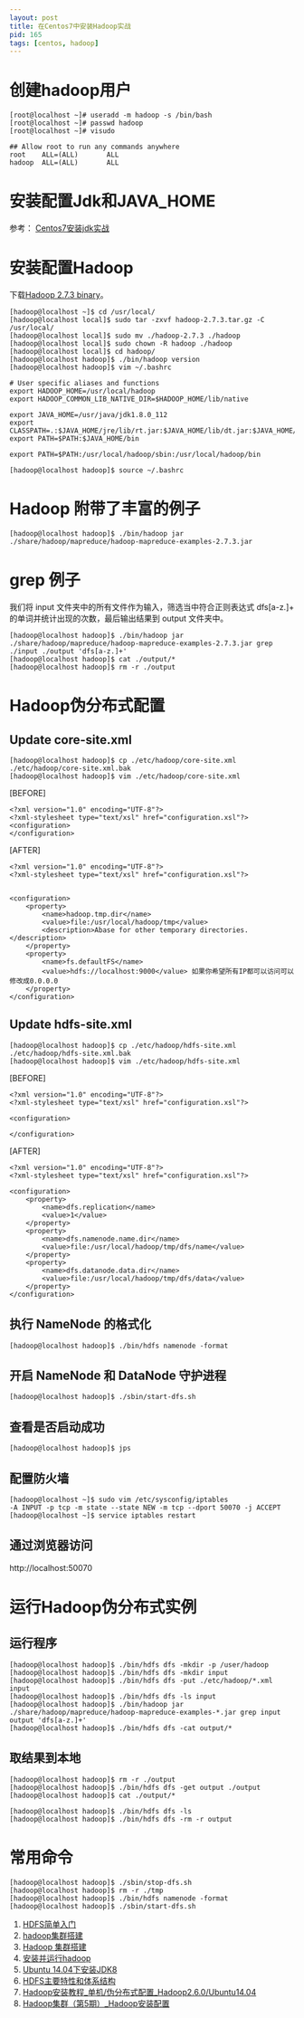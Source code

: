 ```yaml
---
layout: post
title: 在Centos7中安装Hadoop实战
pid: 165
tags: [centos, hadoop]
---
```

# 创建hadoop用户

    [root@localhost ~]# useradd -m hadoop -s /bin/bash
    [root@localhost ~]# passwd hadoop
    [root@localhost ~]# visudo

    ## Allow root to run any commands anywhere
    root    ALL=(ALL)       ALL
    hadoop  ALL=(ALL)       ALL


# 安装配置Jdk和JAVA_HOME

参考： [Centos7安装jdk实战](http://www.baoguoding.com/2016/12/164-centos7-jdk.html)

# 安装配置Hadoop

下载[Hadoop 2.7.3 binary](http://www.apache.org/dyn/closer.cgi/hadoop/common/hadoop-2.7.3/hadoop-2.7.3.tar.gz)。

    [hadoop@localhost ~]$ cd /usr/local/
    [hadoop@localhost local]$ sudo tar -zxvf hadoop-2.7.3.tar.gz -C /usr/local/
    [hadoop@localhost local]$ sudo mv ./hadoop-2.7.3 ./hadoop
    [hadoop@localhost local]$ sudo chown -R hadoop ./hadoop
    [hadoop@localhost local]$ cd hadoop/
    [hadoop@localhost hadoop]$ ./bin/hadoop version
    [hadoop@localhost hadoop]$ vim ~/.bashrc

    # User specific aliases and functions
    export HADOOP_HOME=/usr/local/hadoop
    export HADOOP_COMMON_LIB_NATIVE_DIR=$HADOOP_HOME/lib/native

    export JAVA_HOME=/usr/java/jdk1.8.0_112
    export CLASSPATH=.:$JAVA_HOME/jre/lib/rt.jar:$JAVA_HOME/lib/dt.jar:$JAVA_HOME/lib/tools.jar
    export PATH=$PATH:$JAVA_HOME/bin
    
    export PATH=$PATH:/usr/local/hadoop/sbin:/usr/local/hadoop/bin

    [hadoop@localhost hadoop]$ source ~/.bashrc

# Hadoop 附带了丰富的例子

    [hadoop@localhost hadoop]$ ./bin/hadoop jar ./share/hadoop/mapreduce/hadoop-mapreduce-examples-2.7.3.jar

# grep 例子

我们将 input 文件夹中的所有文件作为输入，筛选当中符合正则表达式 dfs[a-z.]+ 的单词并统计出现的次数，最后输出结果到 output 文件夹中。

    [hadoop@localhost hadoop]$ ./bin/hadoop jar ./share/hadoop/mapreduce/hadoop-mapreduce-examples-2.7.3.jar grep ./input ./output 'dfs[a-z.]+'
    [hadoop@localhost hadoop]$ cat ./output/*
    [hadoop@localhost hadoop]$ rm -r ./output


# Hadoop伪分布式配置

## Update core-site.xml

    [hadoop@localhost hadoop]$ cp ./etc/hadoop/core-site.xml ./etc/hadoop/core-site.xml.bak
    [hadoop@localhost hadoop]$ vim ./etc/hadoop/core-site.xml

[BEFORE]

    <?xml version="1.0" encoding="UTF-8"?>
    <?xml-stylesheet type="text/xsl" href="configuration.xsl"?>
    <configuration>
    </configuration>


[AFTER]

    <?xml version="1.0" encoding="UTF-8"?>
    <?xml-stylesheet type="text/xsl" href="configuration.xsl"?>


    <configuration>
        <property>
            <name>hadoop.tmp.dir</name>
            <value>file:/usr/local/hadoop/tmp</value>
            <description>Abase for other temporary directories.</description>
        </property>
        <property>
            <name>fs.defaultFS</name>
            <value>hdfs://localhost:9000</value> 如果你希望所有IP都可以访问可以修改成0.0.0.0
        </property>
    </configuration>

## Update hdfs-site.xml

    [hadoop@localhost hadoop]$ cp ./etc/hadoop/hdfs-site.xml ./etc/hadoop/hdfs-site.xml.bak
    [hadoop@localhost hadoop]$ vim ./etc/hadoop/hdfs-site.xml

[BEFORE]

    <?xml version="1.0" encoding="UTF-8"?>
    <?xml-stylesheet type="text/xsl" href="configuration.xsl"?>

    <configuration>

    </configuration>

[AFTER]

    <?xml version="1.0" encoding="UTF-8"?>
    <?xml-stylesheet type="text/xsl" href="configuration.xsl"?>

    <configuration>
        <property>
            <name>dfs.replication</name>
            <value>1</value>
        </property>
        <property>
            <name>dfs.namenode.name.dir</name>
            <value>file:/usr/local/hadoop/tmp/dfs/name</value>
        </property>
        <property>
            <name>dfs.datanode.data.dir</name>
            <value>file:/usr/local/hadoop/tmp/dfs/data</value>
        </property>
    </configuration>


## 执行 NameNode 的格式化

    [hadoop@localhost hadoop]$ ./bin/hdfs namenode -format

## 开启 NameNode 和 DataNode 守护进程

    [hadoop@localhost hadoop]$ ./sbin/start-dfs.sh


## 查看是否启动成功

    [hadoop@localhost hadoop]$ jps


## 配置防火墙

    [hadoop@localhost ~]$ sudo vim /etc/sysconfig/iptables
    -A INPUT -p tcp -m state --state NEW -m tcp --dport 50070 -j ACCEPT
    [hadoop@localhost ~]$ service iptables restart

## 通过浏览器访问
http://localhost:50070


# 运行Hadoop伪分布式实例

## 运行程序
    [hadoop@localhost hadoop]$ ./bin/hdfs dfs -mkdir -p /user/hadoop
    [hadoop@localhost hadoop]$ ./bin/hdfs dfs -mkdir input
    [hadoop@localhost hadoop]$ ./bin/hdfs dfs -put ./etc/hadoop/*.xml input
    [hadoop@localhost hadoop]$ ./bin/hdfs dfs -ls input
    [hadoop@localhost hadoop]$ ./bin/hadoop jar ./share/hadoop/mapreduce/hadoop-mapreduce-examples-*.jar grep input output 'dfs[a-z.]+'
    [hadoop@localhost hadoop]$ ./bin/hdfs dfs -cat output/*

## 取结果到本地
    [hadoop@localhost hadoop]$ rm -r ./output
    [hadoop@localhost hadoop]$ ./bin/hdfs dfs -get output ./output
    [hadoop@localhost hadoop]$ cat ./output/*

    [hadoop@localhost hadoop]$ ./bin/hdfs dfs -ls
    [hadoop@localhost hadoop]$ ./bin/hdfs dfs -rm -r output



# 常用命令
    [hadoop@localhost hadoop]$ ./sbin/stop-dfs.sh
    [hadoop@localhost hadoop]$ rm -r ./tmp
    [hadoop@localhost hadoop]$ ./bin/hdfs namenode -format
    [hadoop@localhost hadoop]$ ./sbin/start-dfs.sh 




1. [HDFS简单入门](http://www.cnblogs.com/archimedes/p/hadoop-simple.html)
2. [hadoop集群搭建](http://blog.chinaunix.net/uid-23916356-id-3254578.html)
3. [Hadoop 集群搭建](http://www.tuicool.com/articles/uAnyEfj)
4. [安装并运行hadoop](http://www.cnblogs.com/archimedes/p/run-hadoop.html)
5. [Ubuntu 14.04下安装JDK8](http://www.cnblogs.com/archimedes/p/ubuntu-jdk8.html)
6. [HDFS主要特性和体系结构](http://www.cnblogs.com/wuyudong/p/4404242.html)
7. [Hadoop安装教程_单机/伪分布式配置_Hadoop2.6.0/Ubuntu14.04](http://dblab.xmu.edu.cn/blog/install-hadoop/)
8. [Hadoop集群（第5期）_Hadoop安装配置](http://www.cnblogs.com/xia520pi/archive/2012/05/16/2503949.html)
